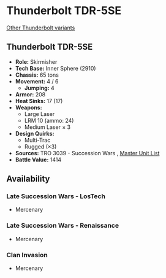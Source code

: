 # Thunderbolt TDR-5SE 

[Other Thunderbolt variants](../thunderbolt.md) 

## Thunderbolt TDR-5SE 

- **Role:** Skirmisher 
- **Tech Base:** Inner Sphere (2910) 
- **Chassis:** 65 tons 
- **Movement:** 4 / 6 
  - **Jumping:** 4 
- **Armor:** 208 
- **Heat Sinks:** 17 (17) 
- **Weapons:** 
  - Large Laser 
  - LRM 10 (ammo: 24) 
  - Medium Laser × 3 
- **Design Quirks:** 
  - Multi-Trac 
  - Rugged (×3) 
- **Sources:** TRO 3039 - Succession Wars , [Master Unit List](http://masterunitlist.info/Unit/Details/3240/thunderbolt-tdr-5se) 
- **Battle Value:** 1414 

## Availability 

### Late Succession Wars - LosTech 

- Mercenary 

### Late Succession Wars - Renaissance 

- Mercenary 

### Clan Invasion 

- Mercenary 

